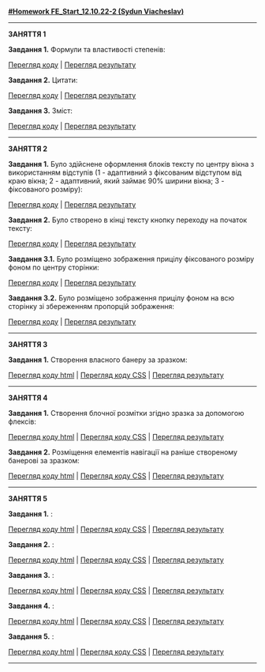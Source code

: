 [**#Homework FE_Start_12.10.22-2 (Sydun Viacheslav)**](https://viacheslavsydun.github.io/FE_Start_12.10.22-2/)
<hr>


**ЗАНЯТТЯ 1**


**Завдання 1.** Формули та властивості степенів:

[Перегляд коду](https://github.com/ViacheslavSydun/FE_Start_12.10.22-2/blob/main/Lesson_1/Task_1.html) | [Перегляд результату](https://viacheslavsydun.github.io/FE_Start_12.10.22-2/Lesson_1/Task_1.html)


**Завдання 2.** Цитати:

[Перегляд коду](https://github.com/ViacheslavSydun/FE_Start_12.10.22-2/blob/main/Lesson_1/Task_2.html) | [Перегляд результату](https://viacheslavsydun.github.io/FE_Start_12.10.22-2/Lesson_1/Task_2.html)

**Завдання 3.** Зміст:

[Перегляд коду](https://github.com/ViacheslavSydun/FE_Start_12.10.22-2/blob/main/Lesson_1/Task_3.html) | [Перегляд результату](https://viacheslavsydun.github.io/FE_Start_12.10.22-2/Lesson_1/Task_3.html)


<hr>


**ЗАНЯТТЯ 2**


**Завдання 1.** Було здійснене оформлення блоків тексту по центру вікна з використанням відступів (1 - адаптивний з фіксованим відступом від краю вікна; 2 - адаптивний, який займає 90% ширини вікна; 3 - фіксованого розміру):

[Перегляд коду](https://github.com/ViacheslavSydun/FE_Start_12.10.22-2/blob/main/Lesson_2/Task_1.html) | [Перегляд результату](https://viacheslavsydun.github.io/FE_Start_12.10.22-2/Lesson_2/Task_1.html)


**Завдання 2.** Було створено в кінці тексту кнопку переходу на початок тексту:

[Перегляд коду](https://github.com/ViacheslavSydun/FE_Start_12.10.22-2/blob/main/Lesson_2/Task_2.html) | [Перегляд результату](https://viacheslavsydun.github.io/FE_Start_12.10.22-2/Lesson_2/Task_2.html)


**Завдання 3.1.** Було розміщено зображення прицілу фіксованого розміру фоном по центру сторінки:

[Перегляд коду](https://github.com/ViacheslavSydun/FE_Start_12.10.22-2/blob/main/Lesson_2/Task_3.1.html) | [Перегляд результату](https://viacheslavsydun.github.io/FE_Start_12.10.22-2/Lesson_2/Task_3.1.html)


**Завдання 3.2.** Було розміщено зображення прицілу фоном на всю сторінку зі збереженням пропорцій зображення:

[Перегляд коду](https://github.com/ViacheslavSydun/FE_Start_12.10.22-2/blob/main/Lesson_2/Task_3.2.html) | [Перегляд результату](https://viacheslavsydun.github.io/FE_Start_12.10.22-2/Lesson_2/Task_3.2.html)


<hr>


**ЗАНЯТТЯ 3**


**Завдання 1.** Створення власного банеру за зразком:

[Перегляд коду html](https://github.com/ViacheslavSydun/FE_Start_12.10.22-2/blob/main/Lesson_3/index.html) | [Перегляд коду CSS](https://github.com/ViacheslavSydun/FE_Start_12.10.22-2/blob/main/Lesson_3/css/style.css) | [Перегляд результату](https://viacheslavsydun.github.io/FE_Start_12.10.22-2/Lesson_3/index.html)


<hr>


**ЗАНЯТТЯ 4**


**Завдання 1.** Створення блочної розмітки згідно зразка за допомогою флексів:

[Перегляд коду html](https://github.com/ViacheslavSydun/FE_Start_12.10.22-2/blob/main/Lesson_4/Task_1/index.html) | [Перегляд коду CSS](https://github.com/ViacheslavSydun/FE_Start_12.10.22-2/blob/main/Lesson_4/Task_1/css/style.css) | [Перегляд результату](https://viacheslavsydun.github.io/FE_Start_12.10.22-2/Lesson_4/Task_1/index.html)


**Завдання 2.** Розміщення елементів навігації на раніше створеному банерові за зразком:

[Перегляд коду html](https://github.com/ViacheslavSydun/FE_Start_12.10.22-2/blob/main/Lesson_4/Task_2/index.html) | [Перегляд коду CSS](https://github.com/ViacheslavSydun/FE_Start_12.10.22-2/blob/main/Lesson_4/Task_2/css/style.css) | [Перегляд результату](https://viacheslavsydun.github.io/FE_Start_12.10.22-2/Lesson_4/Task_2/index.html)


<hr>


**ЗАНЯТТЯ 5**


**Завдання 1.** :

[Перегляд коду html](https://github.com/ViacheslavSydun/FE_Start_12.10.22-2/blob/main/Lesson_5/Task_1/index.html) | [Перегляд коду CSS](https://github.com/ViacheslavSydun/FE_Start_12.10.22-2/blob/main/Lesson_5/Task_1/css/style.css) | [Перегляд результату](https://viacheslavsydun.github.io/FE_Start_12.10.22-2/Lesson_5/Task_1/index.html)


**Завдання 2.** :

[Перегляд коду html](https://github.com/ViacheslavSydun/FE_Start_12.10.22-2/blob/main/Lesson_5/Task_2/index.html) | [Перегляд коду CSS](https://github.com/ViacheslavSydun/FE_Start_12.10.22-2/blob/main/Lesson_5/Task_2/css/style.css) | [Перегляд результату](https://viacheslavsydun.github.io/FE_Start_12.10.22-2/Lesson_5/Task_2/index.html)


**Завдання 3.** :

[Перегляд коду html](https://github.com/ViacheslavSydun/FE_Start_12.10.22-2/blob/main/Lesson_5/Task_3/index.html) | [Перегляд коду CSS](https://github.com/ViacheslavSydun/FE_Start_12.10.22-2/blob/main/Lesson_5/Task_3/css/style.css) | [Перегляд результату](https://viacheslavsydun.github.io/FE_Start_12.10.22-2/Lesson_5/Task_3/index.html)


**Завдання 4.** :

[Перегляд коду html](https://github.com/ViacheslavSydun/FE_Start_12.10.22-2/blob/main/Lesson_5/Task_4/index.html) | [Перегляд коду CSS](https://github.com/ViacheslavSydun/FE_Start_12.10.22-2/blob/main/Lesson_5/Task_4/css/style.css) | [Перегляд результату](https://viacheslavsydun.github.io/FE_Start_12.10.22-2/Lesson_5/Task_4/index.html)


**Завдання 5.** :

[Перегляд коду html](https://github.com/ViacheslavSydun/FE_Start_12.10.22-2/blob/main/Lesson_5/Task_5/index.html) | [Перегляд коду CSS](https://github.com/ViacheslavSydun/FE_Start_12.10.22-2/blob/main/Lesson_5/Task_5/css/style.css) | [Перегляд результату](https://viacheslavsydun.github.io/FE_Start_12.10.22-2/Lesson_5/Task_5/index.html)


<hr>
